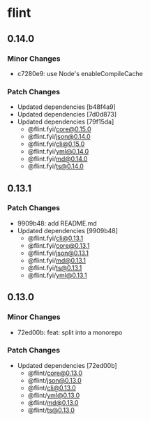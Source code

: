 # flint

## 0.14.0

### Minor Changes

- c7280e9: use Node's enableCompileCache

### Patch Changes

- Updated dependencies [b48f4a9]
- Updated dependencies [7d0d873]
- Updated dependencies [79f15da]
  - @flint.fyi/core@0.15.0
  - @flint.fyi/json@0.14.0
  - @flint.fyi/cli@0.15.0
  - @flint.fyi/yml@0.14.0
  - @flint.fyi/md@0.14.0
  - @flint.fyi/ts@0.14.0

## 0.13.1

### Patch Changes

- 9909b48: add README.md
- Updated dependencies [9909b48]
  - @flint.fyi/cli@0.13.1
  - @flint.fyi/core@0.13.1
  - @flint.fyi/json@0.13.1
  - @flint.fyi/md@0.13.1
  - @flint.fyi/ts@0.13.1
  - @flint.fyi/yml@0.13.1

## 0.13.0

### Minor Changes

- 72ed00b: feat: split into a monorepo

### Patch Changes

- Updated dependencies [72ed00b]
  - @flint/core@0.13.0
  - @flint/json@0.13.0
  - @flint/cli@0.13.0
  - @flint/yml@0.13.0
  - @flint/md@0.13.0
  - @flint/ts@0.13.0
